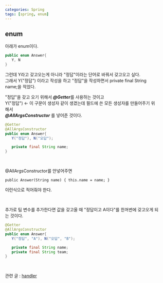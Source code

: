 ```yaml
---
categories: Spring
tags: [spring, enum]
---
```

     
## enum

아래가 enum이다.                                     
```java
public enum Answer{
   Y, N
}
```                                     
그런데 Y라고 갖고오는게 아니라 "정답"이라는 단어로 바꿔서 갖고오고 싶다.                                                                            
그래서 Y("정답") 이라고 작성을 하고 "정답"을 작성하면서 private final String name;을 적었다.                                                                           

"정답"을 갖고 오기 위해서 ***@Getter***를 사용하는 것이고                                                                                                               
Y("정답") ← 이 구문이 생성자 같이 생겼는데 필드에 쓴 모든 생성자를 만들어주기 위해서            
***@AllArgsConstructor*** 를 넣어준 것이다.                                      

```java
@Getter
@AllArgsConstructor
public enum Answer{
   Y("정답"), N("오답");

   private final String name;
}
```                                     
<br>

@AllArgsConstructor를 안넣어주면                                     

`public Answer(String name) {
    this.name = name;
}`

이런식으로 적어줘야 한다.                                     

<br>

추가로 팀 변수를 추가한다면 값을 갖고올 때 "정답이고 A이다"를 한꺼번에 갖고오게 되는 것이다.                                     

```java
@Getter
@AllArgsConstructor
public enum Answer{
   Y("정답", "A"), N("오답", "B");

   private final String name;
   private final String team;
}
```

<br>

관련 글 : [handler](https://haedal-uni.github.io/posts/handler/)
